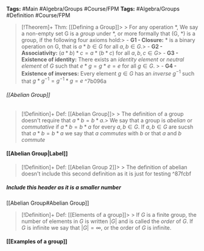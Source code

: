 **Tags:** #Main #Algebra/Groups #Course/FPM 
**Tags:** #Algebra/Groups #Definition #Course/FPM
> [!Theorem]+ Thm: [[Defining a Group]]> > For any operation $\ast$, We say a non-empty set G is a *group* under $\ast$, or more formally that (G, $\ast$) is a group, if the following four axioms hold:> - **G1 - Closure:** $\ast$ is a binary operation on G, that is $a\ast b \in G$ for all $a,b\in G$.> - **G2 - Associativity:** $(a\ast b) \ast c =a\ast(b\ast c)$ for all $a,b,c\in G$> - **G3 - Existence of identity:** There exists an *identity element* or *neutral element* of $G$ such that $e\ast g = g\ast e = e$ for all $g\in G$. > - **G4 - Existence of inverses:** Every element $g\in G$ has an *inverse* $g^{-1}$ such that $g\ast g^{-1}=g^{-1}\ast g = e$
^7b096a
###### [[Abelian Group]]
> [!Definition]+ Def: [[Abelian Group]]> > The definition of a group doesn't require that $a\ast b = b\ast a$.> We say that a group is *abelian* or *commutative* if $a\ast b = b\ast a$ for every $a,b\in G$. If $a,b\in G$ are sucsh that $a\ast b = b\ast a$ we say that $a$ *commutes* with $b$ or that $a$ and $b$ *commute*

#### [[Abelian Group|Label]]
> [!Definition]+ Def: [[Abelian Group 2]]> > The definition of abelian doesn't include this second definition as it is just for testing
^87fcbf
##### Include this header as it is a smaller number
[[Abelian Group#Abelian Group]]

> [!Definition]+ Def: [[Elements of a group]]> > If $G$ is a finite group, the number of elements in $G$ is written $\lvert G \rvert$ and is called the *order* of $G$. If $G$ is infinite we say that $\lvert G \rvert = \infty$, or the order of $G$ is infinite.
#### [[Examples of a group]]